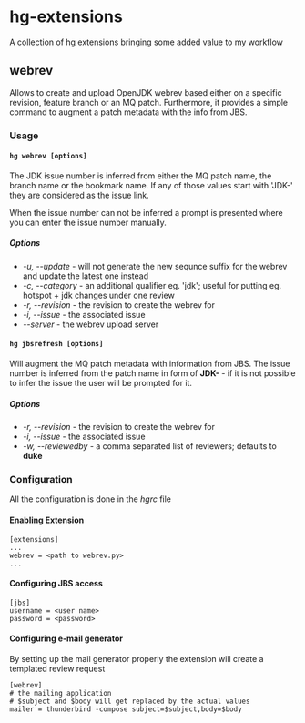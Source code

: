 hg-extensions
=============

A collection of hg extensions bringing some added value to my workflow

## webrev
Allows to create and upload OpenJDK webrev based either on a specific revision, feature branch or an MQ patch.
Furthermore, it provides a simple command to augment a patch metadata with the info from JBS.

### Usage
#### `hg webrev [options]`

The JDK issue number is inferred from either the MQ patch name, the branch name or the bookmark name. If any of those values start with 'JDK-' they are considered as the issue link.

When the issue number can not be inferred a prompt is presented where you can enter the issue number manually.

##### Options
* *-u, --update* - will not generate the new sequnce suffix for the webrev and update the latest one instead
* *-c, --category* - an additional qualifier eg. 'jdk'; useful for putting eg. hotspot + jdk changes under one review
* *-r, --revision* - the revision to create the webrev for
* *-i, --issue* - the associated issue
* *--server* - the webrev upload server

#### `hg jbsrefresh [options]`

Will augment the MQ patch metadata with information from JBS. The issue number is inferred from the patch name in form of **JDK-<number>** - if it is not possible to infer the issue the user will be prompted for it.

##### Options
* *-r, --revision* - the revision to create the webrev for
* *-i, --issue* - the associated issue
* *-w, --reviewedby* - a comma separated list of reviewers; defaults to **duke**

### Configuration
All the configuration is done in the _hgrc_ file

#### Enabling Extension
```
[extensions]
...
webrev = <path to webrev.py>
...
```

#### Configuring JBS access
```
[jbs]
username = <user name>
password = <password>
```

#### Configuring e-mail generator

By setting up the mail generator properly the extension will create a templated review request

```
[webrev]
# the mailing application
# $subject and $body will get replaced by the actual values
mailer = thunderbird -compose subject=$subject,body=$body
```
